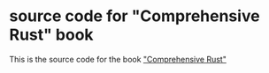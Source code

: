 # source code for "Comprehensive Rust" book

This is the source code for the book ["Comprehensive Rust"](https://google.github.io/comprehensive-rust/welcome.html)
